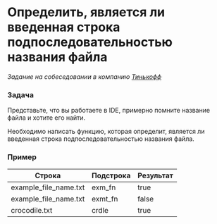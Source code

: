 # Определить, является ли введенная строка подпоследовательностью названия файла

_Задание на собеседовании в компанию [Тинькофф](https://www.tinkoff.ru/)_

### Задача

Представьте, что вы работаете в IDE, примерно помните название файла и хотите его найти.

Необходимо написать функцию, которая определит, является ли введенная строка подпоследовательностью названия файла.

### Пример

| Строка                | Подстрока | Результат |
|-----------------------|-----------|-----------|
| example_file_name.txt | exm_fn    | true      |
| example_file_name.txt | exmt_fn   | false     |
| crocodile.txt         | crdle     | true      |
 
